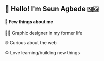 ## :wave: Hello! I'm Seun Agbede :nigeria:

#### :round_pushpin: Few things about me

:man_artist: Graphic designer in my former life 

:globe_with_meridians: Curious about the web

:gear: Love learning/building new things

